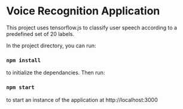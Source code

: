 # Voice Recognition Application

This project uses tensorflow.js to classify user speech according to a predefined set of 20 labels.

In the project directory, you can run:

### `npm install`

to initialize the dependancies. Then run:

### `npm start`

to start an instance of the application at http://localhost:3000
